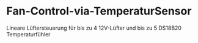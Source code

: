 # Fan-Control-via-TemperaturSensor
Lineare Lüftersteuerung für bis zu 4 12V-Lüfter und bis zu 5 DS18B20 Temperaturfühler
